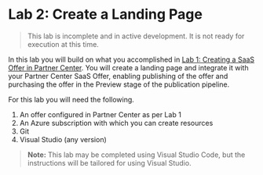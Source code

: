 # Lab 2: Create a Landing Page

> This lab is incomplete and in active development. It is not ready for execution at this time.

In this lab you will build on what you accomplished in [Lab 1: Creating a SaaS Offer in Partner Center](../lab1-create-pc-offer/index.md). You will create a landing page and integrate it with your Partner Center SaaS Offer, enabling publishing of the offer and purchasing the offer in the Preview stage of the publication pipeline.

For this lab you will need the following.

1. An offer configured in Partner Center as per Lab 1
1. An Azure subscription with which you can create resources
1. Git
1. Visual Studio (any version)

> **Note:** This lab may be completed using Visual Studio Code, but the instructions will be tailored for using Visual Studio.

